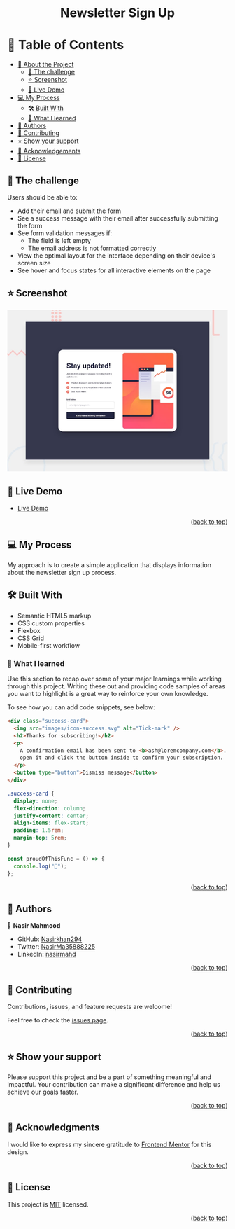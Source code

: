 <a name="readme-top"></a>

<div align="center">
  <h1><b>Newsletter Sign Up</b></h1>
</div>

<!-- TABLE OF CONTENTS -->

# 📗 Table of Contents

- [📖 About the Project](#about-project)
  - [🤝 The challenge](#the-challenge)
  - [⭐️ Screenshot](#screenshot)
  - [🚀 Live Demo](#live-demo)
- [💻 My Process](#my-process)
  - [🛠 Built With](#built-with)
  - [📖 What I learned](#what-i-learned)
- [👥 Authors](#authors)
- [🤝 Contributing](#contributing)
- [⭐️ Show your support](#support)
- [🙏 Acknowledgements](#acknowledgements)
- [📝 License](#license)

<!-- PROJECT DESCRIPTION -->

## 🤝 The challenge <a name='the-challenge'></a>

Users should be able to:

- Add their email and submit the form
- See a success message with their email after successfully submitting the form
- See form validation messages if:
  - The field is left empty
  - The email address is not formatted correctly
- View the optimal layout for the interface depending on their device's screen size
- See hover and focus states for all interactive elements on the page

## ⭐️ Screenshot <a name='screenshot'></a>

![](./images/desktop-preview.jpg)

<!-- LIVE DEMO -->

## 🚀 Live Demo <a name="live-demo"></a>

- [Live Demo](https://nasirkhan294.github.io/newsletter-signup-form/)

<p align="right">(<a href="#readme-top">back to top</a>)</p>
<!-- My Process -->

## 💻 My Process <a name="my-process"></a>

My approach is to create a simple application that displays information about the newsletter sign up process.

## 🛠 Built With <a name="built-with"></a>

- Semantic HTML5 markup
- CSS custom properties
- Flexbox
- CSS Grid
- Mobile-first workflow

### 📖 What I learned

Use this section to recap over some of your major learnings while working through this project. Writing these out and providing code samples of areas you want to highlight is a great way to reinforce your own knowledge.

To see how you can add code snippets, see below:

```html
<div class="success-card">
  <img src="images/icon-success.svg" alt="Tick-mark" />
  <h2>Thanks for subscribing!</h2>
  <p>
    A confirmation email has been sent to <b>ash@loremcompany.com</b>. Please
    open it and click the button inside to confirm your subscription.
  </p>
  <button type="button">Dismiss message</button>
</div>
```

```css
.success-card {
  display: none;
  flex-direction: column;
  justify-content: center;
  align-items: flex-start;
  padding: 1.5rem;
  margin-top: 5rem;
}
```

```js
const proudOfThisFunc = () => {
  console.log("🎉");
};
```

<p align="right">(<a href="#readme-top">back to top</a>)</p>

## 👥 Authors <a name="authors"></a>

👤 **Nasir Mahmood**

- GitHub: [Nasirkhan294](https://github.com/Nasirkhan294)
- Twitter: [NasirMa35888225](https://twitter.com/NasirMa35888225)
- LinkedIn: [nasirmahd](https://www.linkedin.com/in/nasirmahd/)

<p align="right">(<a href="#readme-top">back to top</a>)</p>

<!-- CONTRIBUTING -->

## 🤝 Contributing <a name="contributing"></a>

Contributions, issues, and feature requests are welcome!

Feel free to check the [issues page](../../issues/).

<p align="right">(<a href="#readme-top">back to top</a>)</p>

<!-- SUPPORT -->

## ⭐️ Show your support <a name="support"></a>

Please support this project and be a part of something meaningful and impactful. Your contribution can make a significant difference and help us achieve our goals faster.

<p align="right">(<a href="#readme-top">back to top</a>)</p>

<!-- ACKNOWLEDGEMENTS -->

## 🙏 Acknowledgments <a name="acknowledgements"></a>

I would like to express my sincere gratitude to [Frontend Mentor](https://www.frontendmentor.io/challenges/newsletter-signup-form-with-success-message-3FC1AZbNrv) for this design.

<p align="right">(<a href="#readme-top">back to top</a>)</p>

<!-- LICENSE -->

## 📝 License <a name="license"></a>

This project is [MIT](./LICENSE) licensed.

<p align="right">(<a href="#readme-top">back to top</a>)</p>
